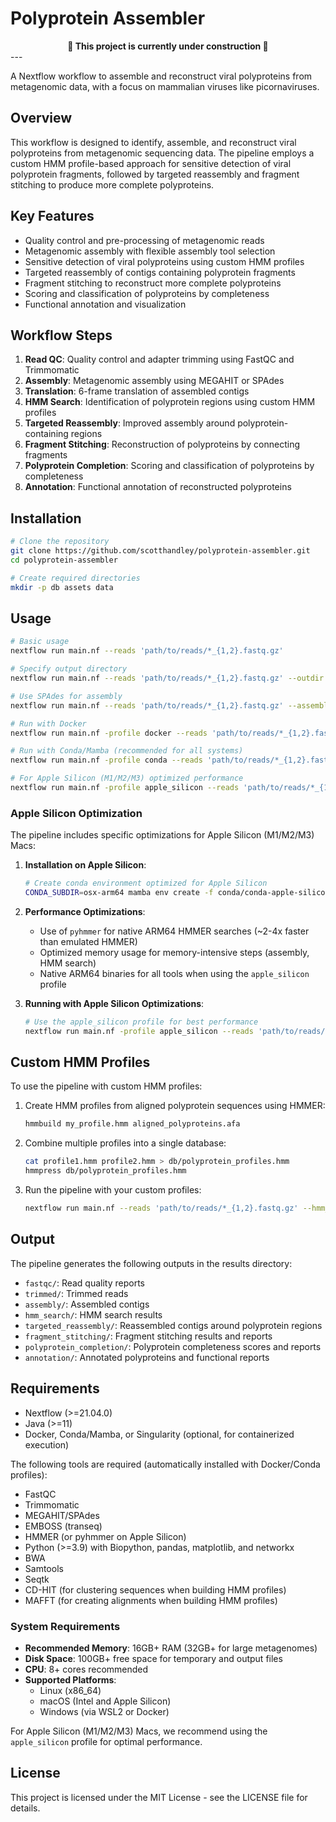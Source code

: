 # Polyprotein Assembler

<div align="center">
  <b>🚧 This project is currently under construction 🚧</b>
</div>
---

A Nextflow workflow to assemble and reconstruct viral polyproteins from metagenomic data, with a focus on mammalian viruses like picornaviruses.

## Overview

This workflow is designed to identify, assemble, and reconstruct viral polyproteins from metagenomic sequencing data. The pipeline employs a custom HMM profile-based approach for sensitive detection of viral polyprotein fragments, followed by targeted reassembly and fragment stitching to produce more complete polyproteins.

## Key Features

- Quality control and pre-processing of metagenomic reads
- Metagenomic assembly with flexible assembly tool selection
- Sensitive detection of viral polyproteins using custom HMM profiles
- Targeted reassembly of contigs containing polyprotein fragments
- Fragment stitching to reconstruct more complete polyproteins
- Scoring and classification of polyproteins by completeness
- Functional annotation and visualization

## Workflow Steps

1. **Read QC**: Quality control and adapter trimming using FastQC and Trimmomatic
2. **Assembly**: Metagenomic assembly using MEGAHIT or SPAdes
3. **Translation**: 6-frame translation of assembled contigs
4. **HMM Search**: Identification of polyprotein regions using custom HMM profiles
5. **Targeted Reassembly**: Improved assembly around polyprotein-containing regions
6. **Fragment Stitching**: Reconstruction of polyproteins by connecting fragments
7. **Polyprotein Completion**: Scoring and classification of polyproteins by completeness
8. **Annotation**: Functional annotation of reconstructed polyproteins

## Installation

```bash
# Clone the repository
git clone https://github.com/scotthandley/polyprotein-assembler.git
cd polyprotein-assembler

# Create required directories
mkdir -p db assets data
```

## Usage

```bash
# Basic usage
nextflow run main.nf --reads 'path/to/reads/*_{1,2}.fastq.gz'

# Specify output directory
nextflow run main.nf --reads 'path/to/reads/*_{1,2}.fastq.gz' --outdir my_results

# Use SPAdes for assembly
nextflow run main.nf --reads 'path/to/reads/*_{1,2}.fastq.gz' --assembly_tool spades

# Run with Docker
nextflow run main.nf -profile docker --reads 'path/to/reads/*_{1,2}.fastq.gz'

# Run with Conda/Mamba (recommended for all systems)
nextflow run main.nf -profile conda --reads 'path/to/reads/*_{1,2}.fastq.gz'

# For Apple Silicon (M1/M2/M3) optimized performance
nextflow run main.nf -profile apple_silicon --reads 'path/to/reads/*_{1,2}.fastq.gz'
```

### Apple Silicon Optimization

The pipeline includes specific optimizations for Apple Silicon (M1/M2/M3) Macs:

1. **Installation on Apple Silicon**:
   ```bash
   # Create conda environment optimized for Apple Silicon
   CONDA_SUBDIR=osx-arm64 mamba env create -f conda/conda-apple-silicon.yml
   ```

2. **Performance Optimizations**:
   - Use of `pyhmmer` for native ARM64 HMMER searches (~2-4x faster than emulated HMMER)
   - Optimized memory usage for memory-intensive steps (assembly, HMM search)
   - Native ARM64 binaries for all tools when using the `apple_silicon` profile

3. **Running with Apple Silicon Optimizations**:
   ```bash
   # Use the apple_silicon profile for best performance
   nextflow run main.nf -profile apple_silicon --reads 'path/to/reads/*_{1,2}.fastq.gz'
   ```

## Custom HMM Profiles

To use the pipeline with custom HMM profiles:

1. Create HMM profiles from aligned polyprotein sequences using HMMER:
   ```bash
   hmmbuild my_profile.hmm aligned_polyproteins.afa
   ```

2. Combine multiple profiles into a single database:
   ```bash
   cat profile1.hmm profile2.hmm > db/polyprotein_profiles.hmm
   hmmpress db/polyprotein_profiles.hmm
   ```

3. Run the pipeline with your custom profiles:
   ```bash
   nextflow run main.nf --reads 'path/to/reads/*_{1,2}.fastq.gz' --hmm_db /path/to/custom_profiles.hmm
   ```

## Output

The pipeline generates the following outputs in the results directory:

- `fastqc/`: Read quality reports
- `trimmed/`: Trimmed reads
- `assembly/`: Assembled contigs
- `hmm_search/`: HMM search results
- `targeted_reassembly/`: Reassembled contigs around polyprotein regions
- `fragment_stitching/`: Fragment stitching results and reports
- `polyprotein_completion/`: Polyprotein completeness scores and reports
- `annotation/`: Annotated polyproteins and functional reports

## Requirements

- Nextflow (>=21.04.0)
- Java (>=11)
- Docker, Conda/Mamba, or Singularity (optional, for containerized execution)

The following tools are required (automatically installed with Docker/Conda profiles):
- FastQC
- Trimmomatic
- MEGAHIT/SPAdes
- EMBOSS (transeq)
- HMMER (or pyhmmer on Apple Silicon)
- Python (>=3.9) with Biopython, pandas, matplotlib, and networkx
- BWA
- Samtools
- Seqtk
- CD-HIT (for clustering sequences when building HMM profiles)
- MAFFT (for creating alignments when building HMM profiles)

### System Requirements

- **Recommended Memory**: 16GB+ RAM (32GB+ for large metagenomes)
- **Disk Space**: 100GB+ free space for temporary and output files
- **CPU**: 8+ cores recommended
- **Supported Platforms**:
  - Linux (x86_64)
  - macOS (Intel and Apple Silicon)
  - Windows (via WSL2 or Docker)
  
For Apple Silicon (M1/M2/M3) Macs, we recommend using the `apple_silicon` profile for optimal performance.

## License

This project is licensed under the MIT License - see the LICENSE file for details.
